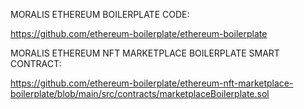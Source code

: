 MORALIS ETHEREUM BOILERPLATE CODE:

https://github.com/ethereum-boilerplate/ethereum-boilerplate


MORALIS ETHEREUM NFT MARKETPLACE BOILERPLATE SMART CONTRACT:

https://github.com/ethereum-boilerplate/ethereum-nft-marketplace-boilerplate/blob/main/src/contracts/marketplaceBoilerplate.sol